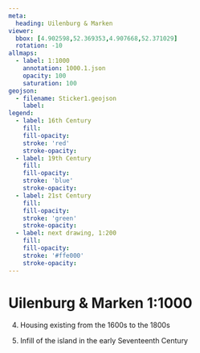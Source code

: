 ```yaml
---
meta:
  heading: Uilenburg & Marken
viewer:
  bbox: [4.902598,52.369353,4.907668,52.371029]
  rotation: -10
allmaps:
  - label: 1:1000
    annotation: 1000.1.json
    opacity: 100
    saturation: 100
geojson:
  - filename: Sticker1.geojson
    label:
legend:
  - label: 16th Century
    fill:
    fill-opacity:
    stroke: 'red'
    stroke-opacity:
  - label: 19th Century
    fill:
    fill-opacity:
    stroke: 'blue'
    stroke-opacity:
  - label: 21st Century
    fill:
    fill-opacity:
    stroke: 'green'
    stroke-opacity:
  - label: next drawing, 1:200
    fill:
    fill-opacity:
    stroke: '#ffe000'
    stroke-opacity:
---
```

# Uilenburg & Marken 1:1000
4. Housing existing from the 1600s to the 1800s

5. Infill of the island in the early Seventeenth Century